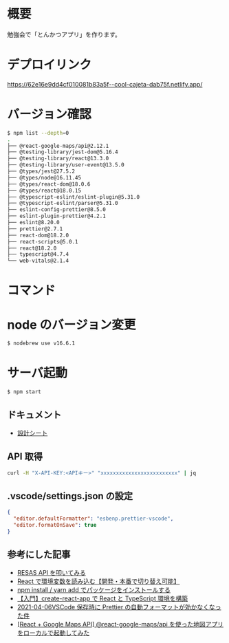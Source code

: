 # 概要

勉強会で「とんかつアプリ」を作ります。

# デプロイリンク

https://62e16e9dd4cf010081b83a5f--cool-cajeta-dab75f.netlify.app/

# バージョン確認

```sh
$ npm list --depth=0
.
├── @react-google-maps/api@2.12.1
├── @testing-library/jest-dom@5.16.4
├── @testing-library/react@13.3.0
├── @testing-library/user-event@13.5.0
├── @types/jest@27.5.2
├── @types/node@16.11.45
├── @types/react-dom@18.0.6
├── @types/react@18.0.15
├── @typescript-eslint/eslint-plugin@5.31.0
├── @typescript-eslint/parser@5.31.0
├── eslint-config-prettier@8.5.0
├── eslint-plugin-prettier@4.2.1
├── eslint@8.20.0
├── prettier@2.7.1
├── react-dom@18.2.0
├── react-scripts@5.0.1
├── react@18.2.0
├── typescript@4.7.4
└── web-vitals@2.1.4
```

# コマンド

# node のバージョン変更

```sh
$ nodebrew use v16.6.1
```

# サーバ起動

```sh
$ npm start
```

## ドキュメント

- [設計シート](https://docs.google.com/presentation/d/1SACRbS3usxWGdJpoAvLG1ynb9jU000Od0tj7tOeLsuI/edit?usp=sharing)

## API 取得

```sh
curl -H "X-API-KEY:<APIキー>" "xxxxxxxxxxxxxxxxxxxxxxxxx" | jq
```

## .vscode/settings.json の設定

```json
{
  "editor.defaultFormatter": "esbenp.prettier-vscode",
  "editor.formatOnSave": true
}
```

## 参考にした記事

- [RESAS API を叩いてみる](https://qiita.com/vankobe/items/96877f27887e83b2ceb1)
- [React で環境変数を読み込む【開発・本番で切り替え可能】](https://ralacode.com/blog/post/use-env-variables-in-react/)
- [npm install / yarn add でパッケージをインストールする](https://qiita.com/rearail/items/859a717990b39779bb6c)
- [【入門】create-react-app で React と TypeScript 環境を構築](https://mo-gu-mo-gu.com/create-react-app-typescript/)
- [2021-04-06VSCode 保存時に Prettier の自動フォーマットが効かなくなった件](https://chaika.hatenablog.com/entry/2021/04/06/101500)
- [[React + Google Maps API] @react-google-maps/api を使った地図アプリをローカルで起動してみた](https://dev.classmethod.jp/articles/launching-a-map-app-using-react-google-maps-api-locally/)
